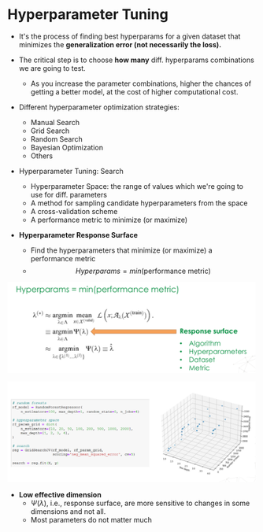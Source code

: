 # Hyperparameter Tuning

- It's the process of finding best hyperparams for a given dataset that minimizes the **generalization error (not necessarily the loss).**

- The critical step is to choose **how many** diff. hyperparams combinations we are going to test.
  - As you increase the parameter combinations, higher the chances of getting a better model, at the cost of higher computational cost.

- Different hyperparameter optimization strategies:
  - Manual Search
  - Grid Search
  - Random Search
  - Bayesian Optimization
  - Others

- Hyperparameter Tuning: Search
  - Hyperparameter Space: the range of values which we're going to use for diff. parameters
  - A method for sampling candidate hyperparameters from the space
  - A cross-validation scheme
  - A performance metric to minimize (or maximize)

- **Hyperparameter Response Surface**
  - Find the hyperparameters that minimize (or maximize) a performance metric 
  - $$Hyperparams = min(\text{performance metric})$$

![response-surface](./assets/response-surface.png)

![response-surface-example](./assets/response-surface-example.png)


- **Low effective dimension**
  - $\Psi(\lambda)$, i.e., response surface, are more sensitive to changes in some dimensions and not all.
  - Most parameters do not matter much

